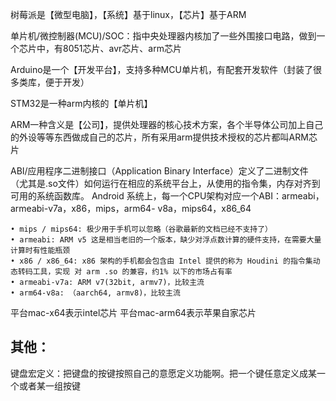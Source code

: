 树莓派是【微型电脑】，【系统】基于linux，【芯片】基于ARM

单片机/微控制器(MCU)/SOC：指中央处理器内核加了一些外围接口电路，做到一个芯片中，有8051芯片、avr芯片、arm芯片

Arduino是一个【开发平台】，支持多种MCU单片机，有配套开发软件（封装了很多类库，便于开发）

STM32是一种arm内核的【单片机】

ARM一种含义是【公司】，提供处理器的核心技术方案，各个半导体公司加上自己的外设等等东西做成自己的芯片，所有采用arm提供技术授权的芯片都叫ARM芯片



ABI/应用程序二进制接口（Application Binary Interface）定义了二进制文件（尤其是.so文件）如何运行在相应的系统平台上，从使用的指令集，内存对齐到可用的系统函数库。
Android 系统上，每一个CPU架构对应一个ABI：armeabi，armeabi-v7a，x86，mips，arm64- v8a，mips64，x86_64
```
• mips / mips64: 极少用于手机可以忽略（谷歌最新的文档已经不支持了）
• armeabi: ARM v5 这是相当老旧的一个版本，缺少对浮点数计算的硬件支持，在需要大量计算时有性能瓶颈
• x86 / x86_64: x86 架构的手机都会包含由 Intel 提供的称为 Houdini 的指令集动态转码工具，实现 对 arm .so 的兼容，约1% 以下的市场占有率
• armeabi-v7a: ARM v7(32bit, armv7)，比较主流
• arm64-v8a: （aarch64, armv8)，比较主流
```

平台mac-x64表示intel芯片
平台mac-arm64表示苹果自家芯片

## 其他：
键盘宏定义：把键盘的按键按照自己的意愿定义功能啊。把一个键任意定义成某一个或者某一组按键